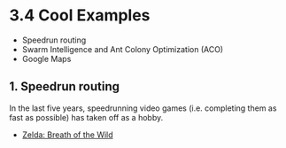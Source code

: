 # 3.4 Cool Examples

* Speedrun routing
* Swarm Intelligence and Ant Colony Optimization (ACO)
* Google Maps

## 1. Speedrun routing

In the last five years, speedrunning video games (i.e. completing them as fast as possible) has taken off as a hobby.

* [Zelda: Breath of the Wild](https://www.reddit.com/r/zelda/comments/7snlhu/botw_optimal_solution_to_the_traveling_korok_seed/)
